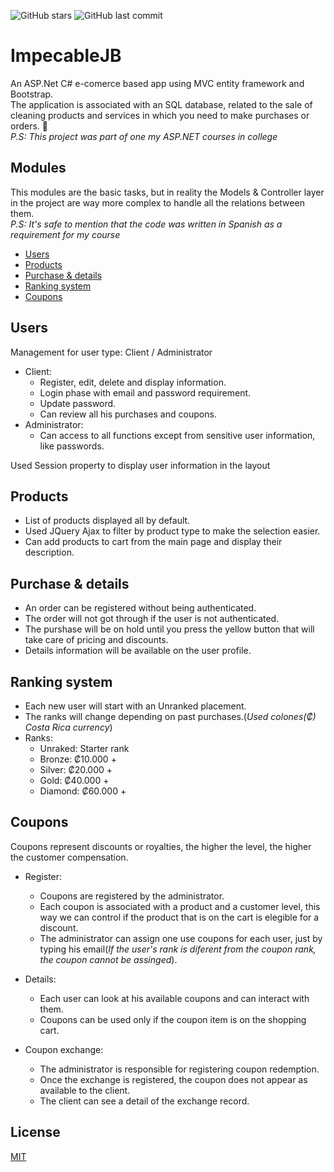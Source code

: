 ![GitHub stars](https://img.shields.io/github/stars/rodzy/ImpecableJB?style=social)
![GitHub last commit](https://img.shields.io/github/last-commit/rodzy/ImpecableJB)
# ImpecableJB
An ASP.Net C# e-comerce based app using MVC entity framework and Bootstrap.<br/>
The application is associated with an SQL database, related to the sale of cleaning products and
services in which you need to make purchases or orders. 🛒 <br/>
*P.S: This project was part of one my ASP.NET courses in college*

## Modules

This modules are the basic tasks, but in reality the Models & Controller layer in the project are way more complex to handle all the relations between them.<br/>
*P.S: It's safe to mention that the code was written in Spanish as a requirement for my course*

- [Users](https://github.com/rodzy/ImpecableJB#users)
- [Products](https://github.com/rodzy/ImpecableJB#products)
- [Purchase & details](https://github.com/rodzy/ImpecableJB#purchase-&-details)
- [Ranking system](https://github.com/rodzy/ImpecableJB#ranking-system)
- [Coupons](https://github.com/rodzy/ImpecableJB#coupons)

## Users
Management for user type: Client / Administrator
- Client: <br/>
    - Register, edit, delete and display information.
    - Login phase with email and password requirement.
    - Update password.
    - Can review all his purchases and coupons. <br/>
- Administrator: <br/>
    - Can access to all functions except from sensitive user information, like passwords.<br/>
    
Used Session property to display user information in the layout
    
## Products

- List of products displayed all by default.
- Used JQuery Ajax to filter by product type to make the selection easier.
- Can add products to cart from the main page and display their description.

## Purchase & details

- An order can be registered without being authenticated.
- The order will not got through if the user is not authenticated.
- The purshase will be on hold until you press the yellow button that will take care of pricing and discounts.
- Details information will be available on the user profile.

## Ranking system

- Each new user will start with an Unranked placement.
- The ranks will change depending on past purchases.(*Used colones(₡) Costa Rica currency*)
- Ranks:<br/>
    - Unraked: Starter rank
    - Bronze: ₡10.000 +
    - Silver: ₡20.000 +
    - Gold: ₡40.000 +
    - Diamond: ₡60.000 +
    
## Coupons
Coupons represent discounts or royalties, the higher the level, the higher the customer compensation.

- Register:
   - Coupons are registered by the administrator.
   - Each coupon is associated with a product and a customer level, this way we can control if the product that is on the cart is elegible for a discount.
   - The administrator can assign one use coupons for each user, just by typing his email(*If the user's rank is diferent from the coupon rank, the coupon cannot be assinged*).

- Details:
   - Each user can look at his available coupons and can interact with them.
   - Coupons can be used only if the coupon item is on the shopping cart.

- Coupon exchange:
   - The administrator is responsible for registering coupon redemption.
   - Once the exchange is registered, the coupon does not appear as available to the client.
   - The client can see a detail of the exchange record.
   
## License
[MIT](https://choosealicense.com/licenses/mit/)
